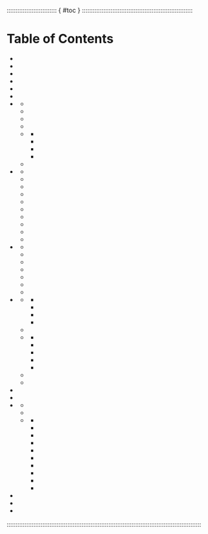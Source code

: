 :::::::::::::::::::::::::::: { #toc } ::::::::::::::::::::::::::::::::::::::::::::::::::::::::::::::
# Table of Contents

- <a href="#toc-ethos"></a>
- <a href="#toc-preface"></a>
- <a href="#toc-credits"></a>
- <a href="#safety"></a>
- <a href="#toc-issues"></a>
- <a href="#toc-dice"></a>
- <a href="#toc-chargen"></a>
  - <a href="#toc-facets"></a>
  - <a href="#toc-motivation"></a>
  - <a href="#toc-fighting-style"></a>
  - <a href="#toc-skills"></a>
  - <a href="#toc-powers"></a>
    - <a href="#toc-power-words-core"></a>
    - <a href="#toc-power-words-personal"></a>
    - <a href="#toc-power-words-nova"></a>
    - <a href="#toc-power-words-scene"></a>
  - <a href="#toc-chargen-identity"></a>
- <a href="#toc-classes"></a>
  - <a href="#toc-divine"></a>
  - <a href="#toc-dynamo"></a>
  - <a href="#toc-inventor"></a>
  - <a href="#toc-knight"></a>
  - <a href="#toc-mage"></a>
  - <a href="#toc-monarch"></a>
  - <a href="#toc-monstrosity"></a>
  - <a href="#toc-paragon"></a>
  - <a href="#toc-psychic"></a>
  - <a href="#toc-shaper"></a>
- <a href="#toc-power-use"></a>
  - <a href="#toc-power-displays"></a>
  - <a href="#toc-power-stunts"></a>
  - <a href="#toc-power-combos"></a>
  - <a href="#toc-power-use-core"></a>
  - <a href="#toc-power-use-personal"></a>
  - <a href="#toc-power-use-nova"></a>
  - <a href="#toc-power-use-scene"></a>
- <a href="#toc-crisis"></a>
  - <a href="#toc-crisis-countdown"></a>
    - <a href="#toc-crisis-scene"></a>
    - <a href="#toc-crisis-present"></a>
    - <a href="#toc-crisis-goals"></a>
    - <a href="#toc-crisis-pool"></a>
  - <a href="#toc-crisis-start"></a>
  - <a href="#toc-crisis-hero"></a>
    - <a href="#toc-crisis-timely"></a>
    - <a href="#toc-crisis-alert"></a>
    - <a href="#toc-crisis-advance"></a>
    - <a href="#toc-crisis-contribute"></a>
    - <a href="#toc-crisis-saving"></a>
  - <a href="#toc-crisis-crisis"></a>
  - <a href="#toc-crisis-post"></a>
- <a href="#toc-advancements"></a>
- <a href="#toc-setting"></a>
- <a href="#toc-editor"></a>
  - <a href="#toc-editor-arc"></a>
  - <a href="#toc-editor-crisis"></a>
  - <a href="#toc-sample-crises"></a>
    - <a href="#toc-sample-aliens"></a>
    - <a href="#toc-sample-alternate-universes"></a>
    - <a href="#toc-sample-capitalism"></a>
    - <a href="#toc-sample-military"></a>
    - <a href="#toc-sample-myth-monsters"></a>
    - <a href="#toc-sample-natural-disasters"></a>
    - <a href="#toc-sample-ordinary-criminals"></a>
    - <a href="#toc-sample-police"></a>
    - <a href="#toc-sample-science"></a>
    - <a href="#toc-sample-super-villains"></a>
- <a href="#toc-glossary"></a>
- <a href="#anchor-license"></a>
- <a href="#anchor-herosheet"></a>

:::::::::::::::::::::::::::::::::::::::::::::::::::::::::::::::::::::::::::::::::::::::::::::::::::::::::::::
